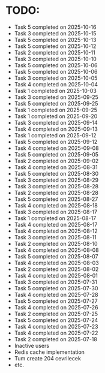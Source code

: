 # TODO:
- Task 5 completed on 2025-10-16
- Task 3 completed on 2025-10-15
- Task 5 completed on 2025-10-13
- Task 5 completed on 2025-10-12
- Task 2 completed on 2025-10-11
- Task 3 completed on 2025-10-10
- Task 5 completed on 2025-10-06
- Task 5 completed on 2025-10-06
- Task 3 completed on 2025-10-05
- Task 4 completed on 2025-10-04
- Task 1 completed on 2025-10-03
- Task 3 completed on 2025-09-25
- Task 5 completed on 2025-09-25
- Task 1 completed on 2025-09-25
- Task 1 completed on 2025-09-20
- Task 3 completed on 2025-09-14
- Task 4 completed on 2025-09-13
- Task 1 completed on 2025-09-12
- Task 5 completed on 2025-09-12
- Task 4 completed on 2025-09-08
- Task 5 completed on 2025-09-05
- Task 2 completed on 2025-09-02
- Task 4 completed on 2025-08-31
- Task 5 completed on 2025-08-30
- Task 3 completed on 2025-08-29
- Task 3 completed on 2025-08-28
- Task 2 completed on 2025-08-28
- Task 5 completed on 2025-08-27
- Task 4 completed on 2025-08-18
- Task 3 completed on 2025-08-17
- Task 1 completed on 2025-08-17
- Task 4 completed on 2025-08-17
- Task 4 completed on 2025-08-12
- Task 3 completed on 2025-08-11
- Task 2 completed on 2025-08-10
- Task 4 completed on 2025-08-08
- Task 5 completed on 2025-08-07
- Task 4 completed on 2025-08-03
- Task 2 completed on 2025-08-02
- Task 4 completed on 2025-08-01
- Task 3 completed on 2025-07-31
- Task 5 completed on 2025-07-30
- Task 4 completed on 2025-07-28
- Task 5 completed on 2025-07-27
- Task 4 completed on 2025-07-26
- Task 2 completed on 2025-07-25
- Task 5 completed on 2025-07-24
- Task 4 completed on 2025-07-23
- Task 4 completed on 2025-07-22
- Task 2 completed on 2025-07-18
- Inactive users
- Redis cache implementation
- Tum create 204 cevrilecek
- etc.
